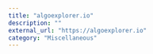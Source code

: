 ```yaml
---
title: "algoexplorer.io"
description: ""
external_url: "https://algoexplorer.io"
category: "Miscellaneous"
---
```

